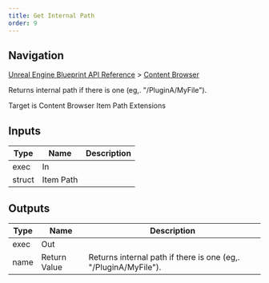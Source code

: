 ```yaml
---
title: Get Internal Path
order: 9
---
```

## Navigation

[Unreal Engine Blueprint API Reference](https://dev.epicgames.com/documentation/en-us/unreal-engine/BlueprintAPI) > [Content Browser](https://dev.epicgames.com/documentation/en-us/unreal-engine/BlueprintAPI/ContentBrowser)

Returns internal path if there is one (eg,. "/PluginA/MyFile").

Target is Content Browser Item Path Extensions

## Inputs

| Type | Name | Description |
| --- | --- | --- |
| exec | In |  |
| struct | Item Path |  |

## Outputs

| Type | Name | Description |
| --- | --- | --- |
| exec | Out |  |
| name | Return Value | Returns internal path if there is one (eg,. "/PluginA/MyFile"). |
